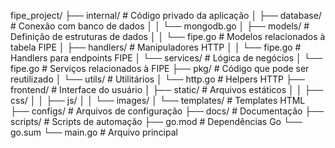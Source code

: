 fipe_project/
├── internal/             # Código privado da aplicação
│   ├── database/         # Conexão com banco de dados
│   │   └── mongodb.go
│   ├── models/           # Definição de estruturas de dados
│   │   └── fipe.go       # Modelos relacionados à tabela FIPE
│   ├── handlers/         # Manipuladores HTTP
│   │   └── fipe.go       # Handlers para endpoints FIPE
│   └── services/         # Lógica de negócios
│       └── fipe.go       # Serviços relacionados à FIPE
├── pkg/                  # Código que pode ser reutilizado
│   └── utils/            # Utilitários
│       └── http.go       # Helpers HTTP
├── frontend/             # Interface do usuário
│   ├── static/           # Arquivos estáticos
│   │   ├── css/
│   │   ├── js/
│   │   └── images/
│   └── templates/        # Templates HTML
├── configs/              # Arquivos de configuração
├── docs/                 # Documentação
├── scripts/              # Scripts de automação
├── go.mod                # Dependências Go
└── go.sum
└── main.go       # Arquivo principal
